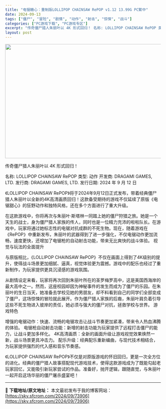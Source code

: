 ```yaml
---
title: "电锯糖心：重制版LOLLIPOP CHAINSAW RePOP v1.12 13.99G PC繁中"
date: 2024-09-13
tags: ["僵尸", "冒险", "剧情", "动作", "射击", "惊悚", "战斗"]
categories: ["PC游戏下载", "PC游戏专区"]
excerpt: "传奇僵尸猎人朱丽叶以 4K 形式回归！ 名称: LOLLIPOP CHAINSAW RePOP 类型: 动作 开发商: DRAGAMI GAMES, LTD. 发行商: DRAGAMI GAMES, LTD. 发行日期: 2024 年 9 月 12 日 《LOLLIPOP CHAINSAW RePO&hellip;"
layout: post
---
```


<img class="aligncenter size-full wp-image-73907" src="https://sky.sfcrom.com/wp-content/uploads/2024/09/2024091301141715.webp" alt="" width="660" height="370" />

传奇僵尸猎人朱丽叶以 4K 形式回归！

名称: LOLLIPOP CHAINSAW RePOP
类型: 动作
开发商: DRAGAMI GAMES, LTD.
发行商: DRAGAMI GAMES, LTD.
发行日期: 2024 年 9 月 12 日

《LOLLIPOP CHAINSAW RePOP》将于2024年9月12日正式发布，带着经典僵尸猎人朱丽叶以全新的4K高清画质回归！这款备受期待的游戏不仅延续了原版《电锯甜心》的狂野动作和独特风格，还在多个方面进行了重大升级。

在这款游戏中，你将再次与朱丽叶·斯塔林一同踏上她的僵尸狩猎之旅。她是一个天生的战士，身为僵尸猎人家族的传人，同时也是一位精力充沛的啦啦队长。在游戏中，玩家将通过她标志性的电锯对抗成群的不死生物。现在，随着游戏在《RePOP》中重新发布，朱丽叶的武器得到了进一步强化，不仅电锯动作更加流畅，速度更快，还增加了电锯枪的自动射击功能，带来无比爽快的战斗体验。
视觉与玩法的全面提升

与原版相比，《LOLLIPOP CHAINSAW RePOP》不仅在画面上得到了4K级别的提升，使得战斗场景更加细腻、逼真，视觉体验更为震撼。游戏中的配乐也经过了重新制作，为玩家提供更具沉浸感的游戏氛围。

从剧情设定来看，玩家将再次回到朱丽叶所在的圣罗梅罗高中，这是美国西海岸的最大高中之一。然而，这座校园却因为神秘事件的发生而成为了僵尸的乐园。在朱丽叶的生日当天，她准备去学校见她的男朋友，却不料看到自己的同学们全部变成了僵尸，这场惊悚的冒险就此展开。作为僵尸猎人家族的后裔，朱丽叶肩负着引导这些不死生物进入彼岸的责任，她必须与强大的僵尸对抗，拯救学校与世界。
游戏特色

增强的电锯动作：快速、流畅的电锯攻击让战斗节奏更加紧凑，带来令人热血沸腾的体验。
电锯枪自动射击功能：新增的射击功能为玩家提供了远程打击僵尸的能力，让战斗更加多样化。
4K高清画质：全新的画面升级让游戏视觉效果焕然一新，战斗场景更具冲击力。
配乐升级：经典配乐重新编曲，与现代技术相结合，为玩家提供强烈的代入感和音乐节奏感。

《LOLLIPOP CHAINSAW RePOP》不仅是对原版游戏的怀旧回归，更是一次全方位的进化。经典的僵尸猎人故事搭配现代游戏技术，使得这款游戏成为了既能勾起老玩家回忆，又能吸引新玩家尝试的作品。准备好，抛开逻辑，跟随直觉，与朱丽叶一起开启这场华丽的僵尸屠杀盛宴吧！

---
📖 **下载地址/原文地址：** 本文最初发布于我的博客网站：[https://sky.sfcrom.com/2024/09/73906](https://sky.sfcrom.com/2024/09/73906)
